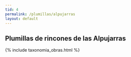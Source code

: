 ```yaml
---
tid: 4
permalink: /plumillas/alpujarras
layout: default
---
```

## Plumillas de rincones de las Alpujarras
{% include taxonomia_obras.html %}
